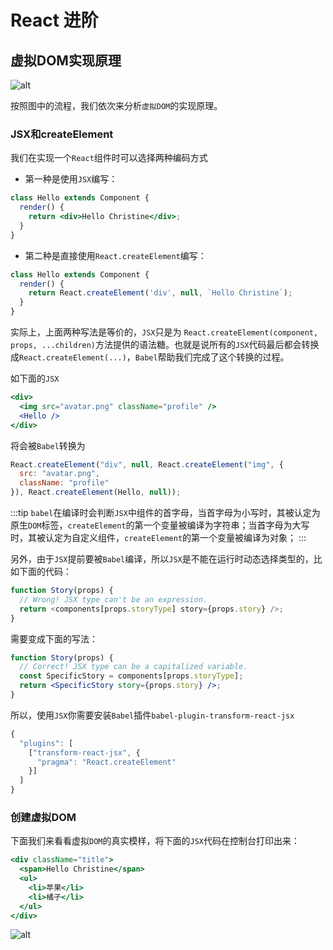 # React 进阶

## 虚拟DOM实现原理

![alt](/blog/vdom.png)

按照图中的流程，我们依次来分析`虚拟DOM`的实现原理。

### JSX和createElement

我们在实现一个`React`组件时可以选择两种编码方式

* 第一种是使用`JSX`编写：

```jsx
class Hello extends Component {
  render() {
    return <div>Hello Christine</div>;
  }
}
```

* 第二种是直接使用`React.createElement`编写：

```js
class Hello extends Component {
  render() {
    return React.createElement('div', null, `Hello Christine`);
  }
}
```

实际上，上面两种写法是等价的，`JSX`只是为 `React.createElement(component, props, ...children)`方法提供的语法糖。也就是说所有的`JSX`代码最后都会转换成`React.createElement(...)`，`Babel`帮助我们完成了这个转换的过程。

如下面的`JSX`

```jsx
<div>
  <img src="avatar.png" className="profile" />
  <Hello />
</div>
```

将会被`Babel`转换为

```js
React.createElement("div", null, React.createElement("img", {
  src: "avatar.png",
  className: "profile"
}), React.createElement(Hello, null));
```

:::tip
`babel`在编译时会判断`JSX`中组件的首字母，当首字母为小写时，其被认定为原生`DOM`标签，`createElement`的第一个变量被编译为字符串；当首字母为大写时，其被认定为自定义组件，`createElement`的第一个变量被编译为对象；
:::

另外，由于`JSX`提前要被`Babel`编译，所以`JSX`是不能在运行时动态选择类型的，比如下面的代码：

```jsx
function Story(props) {
  // Wrong! JSX type can't be an expression.
  return <components[props.storyType] story={props.story} />;
}
```

需要变成下面的写法：

```jsx
function Story(props) {
  // Correct! JSX type can be a capitalized variable.
  const SpecificStory = components[props.storyType];
  return <SpecificStory story={props.story} />;
}
```

所以，使用`JSX`你需要安装`Babel`插件`babel-plugin-transform-react-jsx`

```js
{
  "plugins": [
    ["transform-react-jsx", {
      "pragma": "React.createElement"
    }]
  ]
}
```

### 创建虚拟DOM

下面我们来看看虚拟`DOM`的真实模样，将下面的`JSX`代码在控制台打印出来：

```jsx
<div className="title">
  <span>Hello Christine</span>
  <ul>
    <li>苹果</li>
    <li>橘子</li>
  </ul>
</div>
```

![alt](/blog/vdom2.jpg)
